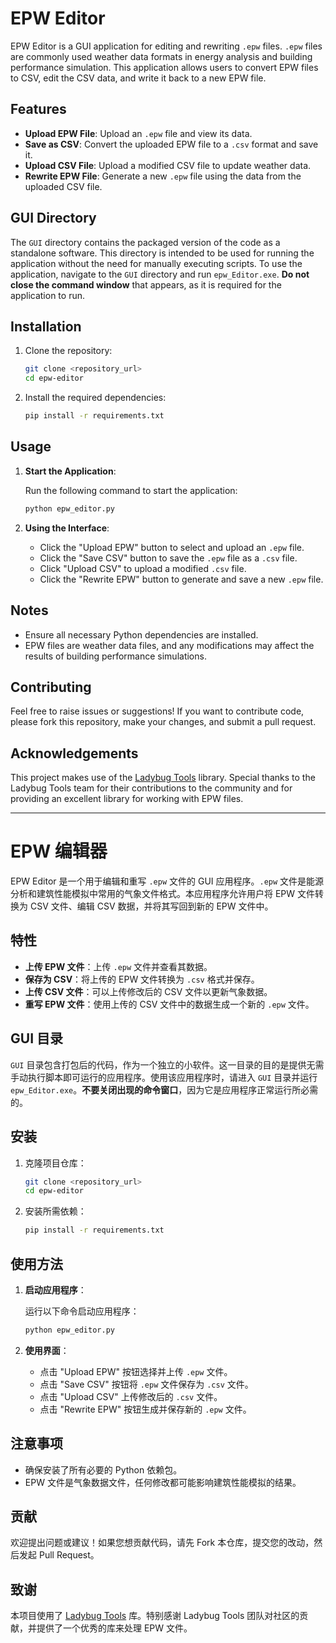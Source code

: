 # EPW Editor

EPW Editor is a GUI application for editing and rewriting `.epw` files. `.epw` files are commonly used weather data formats in energy analysis and building performance simulation. This application allows users to convert EPW files to CSV, edit the CSV data, and write it back to a new EPW file.

## Features

- **Upload EPW File**: Upload an `.epw` file and view its data.
- **Save as CSV**: Convert the uploaded EPW file to a `.csv` format and save it.
- **Upload CSV File**: Upload a modified CSV file to update weather data.
- **Rewrite EPW File**: Generate a new `.epw` file using the data from the uploaded CSV file.

## GUI Directory

The `GUI` directory contains the packaged version of the code as a standalone software. This directory is intended to be used for running the application without the need for manually executing scripts. To use the application, navigate to the `GUI` directory and run `epw_Editor.exe`. **Do not close the command window** that appears, as it is required for the application to run.

## Installation

1. Clone the repository:

   ```sh
   git clone <repository_url>
   cd epw-editor
   ```

2. Install the required dependencies:

   ```sh
   pip install -r requirements.txt
   ```

## Usage

1. **Start the Application**:

   Run the following command to start the application:

   ```sh
   python epw_editor.py
   ```

2. **Using the Interface**:

   - Click the "Upload EPW" button to select and upload an `.epw` file.
   - Click the "Save CSV" button to save the `.epw` file as a `.csv` file.
   - Click "Upload CSV" to upload a modified `.csv` file.
   - Click the "Rewrite EPW" button to generate and save a new `.epw` file.

## Notes

- Ensure all necessary Python dependencies are installed.
- EPW files are weather data files, and any modifications may affect the results of building performance simulations.

## Contributing

Feel free to raise issues or suggestions! If you want to contribute code, please fork this repository, make your changes, and submit a pull request.

## Acknowledgements

This project makes use of the [Ladybug Tools](https://github.com/ladybug-tools/ladybug) library. Special thanks to the Ladybug Tools team for their contributions to the community and for providing an excellent library for working with EPW files.

---

# EPW 编辑器

EPW Editor 是一个用于编辑和重写 `.epw` 文件的 GUI 应用程序。`.epw` 文件是能源分析和建筑性能模拟中常用的气象文件格式。本应用程序允许用户将 EPW 文件转换为 CSV 文件、编辑 CSV 数据，并将其写回到新的 EPW 文件中。

## 特性

- **上传 EPW 文件**：上传 `.epw` 文件并查看其数据。
- **保存为 CSV**：将上传的 EPW 文件转换为 `.csv` 格式并保存。
- **上传 CSV 文件**：可以上传修改后的 CSV 文件以更新气象数据。
- **重写 EPW 文件**：使用上传的 CSV 文件中的数据生成一个新的 `.epw` 文件。

## GUI 目录

`GUI` 目录包含打包后的代码，作为一个独立的小软件。这一目录的目的是提供无需手动执行脚本即可运行的应用程序。使用该应用程序时，请进入 `GUI` 目录并运行 `epw_Editor.exe`。**不要关闭出现的命令窗口**，因为它是应用程序正常运行所必需的。

## 安装

1. 克隆项目仓库：

   ```sh
   git clone <repository_url>
   cd epw-editor
   ```

2. 安装所需依赖：

   ```sh
   pip install -r requirements.txt
   ```

## 使用方法

1. **启动应用程序**：

   运行以下命令启动应用程序：

   ```sh
   python epw_editor.py
   ```

2. **使用界面**：

   - 点击 "Upload EPW" 按钮选择并上传 `.epw` 文件。
   - 点击 "Save CSV" 按钮将 `.epw` 文件保存为 `.csv` 文件。
   - 点击 "Upload CSV" 上传修改后的 `.csv` 文件。
   - 点击 "Rewrite EPW" 按钮生成并保存新的 `.epw` 文件。

## 注意事项

- 确保安装了所有必要的 Python 依赖包。
- EPW 文件是气象数据文件，任何修改都可能影响建筑性能模拟的结果。

## 贡献

欢迎提出问题或建议！如果您想贡献代码，请先 Fork 本仓库，提交您的改动，然后发起 Pull Request。

## 致谢

本项目使用了 [Ladybug Tools](https://github.com/ladybug-tools/ladybug) 库。特别感谢 Ladybug Tools 团队对社区的贡献，并提供了一个优秀的库来处理 EPW 文件。
